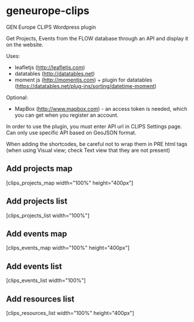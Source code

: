# geneurope-clips
GEN Europe CLIPS Wordpress plugin

Get Projects, Events from the FLOW database through an API and display it on the website.

Uses:
- leafletjs (http://leafletjs.com)
- datatables (http://datatables.net)
- moment js (http://momentjs.com) + plugin for datatables (https://datatables.net/plug-ins/sorting/datetime-moment)

Optional:
- MapBox (http://www.mapbox.com) - an access token is needed, which you can get when you register an account.

In order to use the plugin, you must enter API url in CLIPS Settings page. Can only use specific API based on GeoJSON format.

When adding the shortcodes, be careful not to wrap them in PRE html tags (when using Visual view; check Text view that they are not present)

## Add projects map

[clips_projects_map width="100%" height="400px"]

## Add projects list

[clips_projects_list width="100%"]

## Add events map

[clips_events_map width="100%" height="400px"]

## Add events list

[clips_events_list width="100%"]

## Add resources list

[clips_resources_list width="100%" height="400px"]
